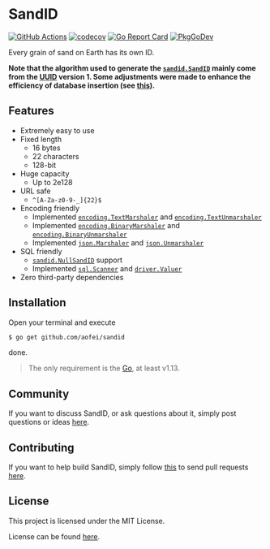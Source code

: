 # SandID

[![GitHub Actions](https://github.com/aofei/sandid/workflows/Test/badge.svg)](https://github.com/aofei/sandid)
[![codecov](https://codecov.io/gh/aofei/sandid/branch/master/graph/badge.svg)](https://codecov.io/gh/aofei/sandid)
[![Go Report Card](https://goreportcard.com/badge/github.com/aofei/sandid)](https://goreportcard.com/report/github.com/aofei/sandid)
[![PkgGoDev](https://pkg.go.dev/badge/github.com/aofei/sandid)](https://pkg.go.dev/github.com/aofei/sandid)

Every grain of sand on Earth has its own ID.

**Note that the algorithm used to generate the
[`sandid.SandID`](https://pkg.go.dev/github.com/aofei/sandid#SandID) mainly come
from the [UUID](https://tools.ietf.org/html/rfc4122) version 1. Some adjustments
were made to enhance the efficiency of database insertion (see
[this](https://www.percona.com/blog/2014/12/19/store-uuid-optimized-way/)).**

## Features

* Extremely easy to use
* Fixed length
	* 16 bytes
	* 22 characters
	* 128-bit
* Huge capacity
	* Up to 2e128
* URL safe
	* `^[A-Za-z0-9-_]{22}$`
* Encoding friendly
	* Implemented [`encoding.TextMarshaler`](https://pkg.go.dev/encoding#TextMarshaler) and [`encoding.TextUnmarshaler`](https://pkg.go.dev/encoding#TextUnmarshaler)
	* Implemented [`encoding.BinaryMarshaler`](https://pkg.go.dev/encoding#BinaryMarshaler) and [`encoding.BinaryUnmarshaler`](https://pkg.go.dev/encoding#BinaryUnmarshaler)
	* Implemented [`json.Marshaler`](https://pkg.go.dev/encoding/json#Marshaler) and [`json.Unmarshaler`](https://pkg.go.dev/encoding/json#Unmarshaler)
* SQL friendly
	* [`sandid.NullSandID`](https://pkg.go.dev/github.com/aofei/sandid#NullSandID) support
	* Implemented [`sql.Scanner`](https://pkg.go.dev/database/sql#Scanner) and [`driver.Valuer`](https://pkg.go.dev/database/sql/driver#Valuer)
* Zero third-party dependencies

## Installation

Open your terminal and execute

```bash
$ go get github.com/aofei/sandid
```

done.

> The only requirement is the [Go](https://golang.org), at least v1.13.

## Community

If you want to discuss SandID, or ask questions about it, simply post questions
or ideas [here](https://github.com/aofei/sandid/issues).

## Contributing

If you want to help build SandID, simply follow
[this](https://github.com/aofei/sandid/wiki/Contributing) to send pull requests
[here](https://github.com/aofei/sandid/pulls).

## License

This project is licensed under the MIT License.

License can be found [here](LICENSE).
